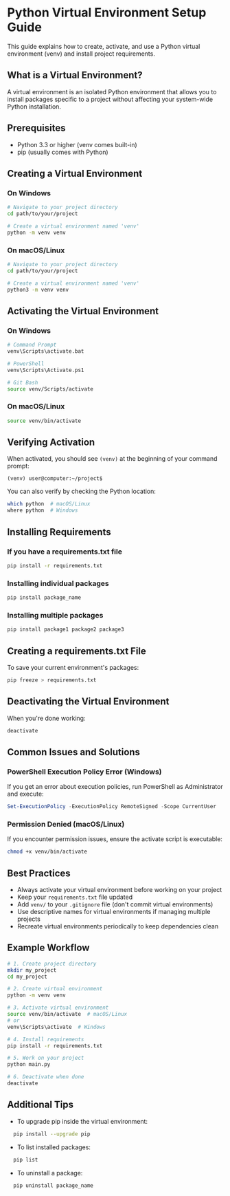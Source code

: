 # Python Virtual Environment Setup Guide

This guide explains how to create, activate, and use a Python virtual environment (venv) and install project requirements.

## What is a Virtual Environment?

A virtual environment is an isolated Python environment that allows you to install packages specific to a project without affecting your system-wide Python installation.

## Prerequisites

- Python 3.3 or higher (venv comes built-in)
- pip (usually comes with Python)

## Creating a Virtual Environment

### On Windows
```bash
# Navigate to your project directory
cd path/to/your/project

# Create a virtual environment named 'venv'
python -m venv venv
```

### On macOS/Linux
```bash
# Navigate to your project directory
cd path/to/your/project

# Create a virtual environment named 'venv'
python3 -m venv venv
```

## Activating the Virtual Environment

### On Windows
```bash
# Command Prompt
venv\Scripts\activate.bat

# PowerShell
venv\Scripts\Activate.ps1

# Git Bash
source venv/Scripts/activate
```

### On macOS/Linux
```bash
source venv/bin/activate
```

## Verifying Activation

When activated, you should see `(venv)` at the beginning of your command prompt:
```
(venv) user@computer:~/project$
```

You can also verify by checking the Python location:
```bash
which python  # macOS/Linux
where python  # Windows
```

## Installing Requirements

### If you have a requirements.txt file
```bash
pip install -r requirements.txt
```

### Installing individual packages
```bash
pip install package_name
```

### Installing multiple packages
```bash
pip install package1 package2 package3
```

## Creating a requirements.txt File

To save your current environment's packages:
```bash
pip freeze > requirements.txt
```

## Deactivating the Virtual Environment

When you're done working:
```bash
deactivate
```

## Common Issues and Solutions

### PowerShell Execution Policy Error (Windows)

If you get an error about execution policies, run PowerShell as Administrator and execute:
```powershell
Set-ExecutionPolicy -ExecutionPolicy RemoteSigned -Scope CurrentUser
```

### Permission Denied (macOS/Linux)

If you encounter permission issues, ensure the activate script is executable:
```bash
chmod +x venv/bin/activate
```

## Best Practices

- Always activate your virtual environment before working on your project
- Keep your `requirements.txt` file updated
- Add `venv/` to your `.gitignore` file (don't commit virtual environments)
- Use descriptive names for virtual environments if managing multiple projects
- Recreate virtual environments periodically to keep dependencies clean

## Example Workflow
```bash
# 1. Create project directory
mkdir my_project
cd my_project

# 2. Create virtual environment
python -m venv venv

# 3. Activate virtual environment
source venv/bin/activate  # macOS/Linux
# or
venv\Scripts\activate  # Windows

# 4. Install requirements
pip install -r requirements.txt

# 5. Work on your project
python main.py

# 6. Deactivate when done
deactivate
```

## Additional Tips

- To upgrade pip inside the virtual environment:
```bash
  pip install --upgrade pip
```

- To list installed packages:
```bash
  pip list
```

- To uninstall a package:
```bash
  pip uninstall package_name
```